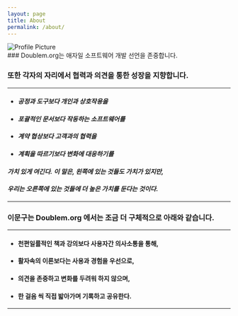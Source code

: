 ```yaml
---
layout: page
title: About
permalink: /about/
---
```


<img src="{{ site.baseurl }}/assets/profile-placeholder.gif" title="Profile Picture" class="profile">
<style>

.wrap { margin:auto; text-align:center; }

.box { vertical-align:middle; display:inline-block; }

.box .in { width:50px; height:30px; background-color:#FFF; }

</style>

 

<body>

<div class="wrap">

<div class="box">

<div class="in">
### Doublem.org는 애자일 소프트웨어 개발 선언을 존중합니다.

### 또한 각자의 자리에서 협력과 의견을 통한 성장을 지향합니다.

------

- #### *공정과 도구보다 개인과 상호작용을*


- #### *포괄적인 문서보다 작동하는 소프트웨어를*


- #### *계약 협상보다 고객과의 협력을*

- #### *계획을 따르기보다 변화에 대응하기를*

#### *가치 있게 여긴다.* *이 말은, 왼쪽에 있는 것들도 가치가 있지만,*

#### *우리는 오른쪽에 있는 것들에 더 높은 가치를 둔다는 것이다.*

------

### 이문구는 Doublem.org 에서는 조금 더 구체적으로 아래와 같습니다.

------

- #### **천편일률적인 책과 강의보다 사용자간 의사소통을 통해,**

- #### **활자속의 이론보다는 사용과 경험을 우선으로,**

- #### **의견을 존중하고 변화를 두려워 하지 않으며,**

- #### **한 걸음 씩 직접 밟아가며 기록하고 공유한다.**

------
</div>

</div>

</div>

</body>